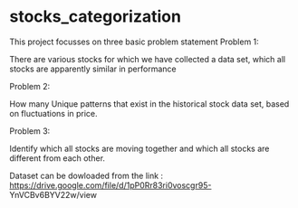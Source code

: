 # stocks_categorization
This project focusses on three basic problem statement
Problem 1:

  There are various stocks for which we have collected a data set,
  which all stocks are apparently similar in performance
  
Problem 2:

  How many Unique patterns that exist in the historical stock data set,
  based on fluctuations in price.
  
Problem 3:

  Identify which all stocks are moving together and which all stocks
  are different from each other.
  
Dataset can be dowloaded from the link : https://drive.google.com/file/d/1pP0Rr83ri0voscgr95-
YnVCBv6BYV22w/view
